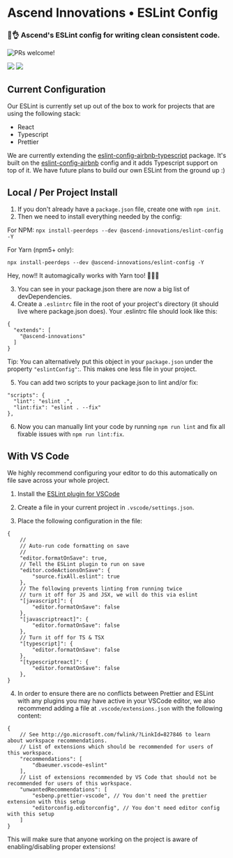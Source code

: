 # Ascend Innovations • ESLint Config
### 📄👌 Ascend's ESLint config for writing clean consistent code.
<img src="https://img.shields.io/badge/PRs-welcome-brightgreen.svg" alt="PRs welcome!" />

![](https://img.shields.io/npm/v/@ascend-innovations/eslint-config) ![](https://github.com/ascend-innovations/eslint-config-ascend/workflows/Publish%20Release%20to%20NPM/badge.svg)

## Current Configuration
Our ESLint is currently set up out of the box to work for projects that are using the following stack:
- React
- Typescript
- Prettier

We are currently extending the [eslint-config-airbnb-typescript](https://github.com/iamturns/eslint-config-airbnb-typescript) package. It's built on the [eslint-config-airbnb](https://github.com/airbnb/javascript/tree/master/packages/eslint-config-airbnb) config and it adds Typescript support on top of it. We have future plans to build our own ESLint from the ground up :)

## Local / Per Project Install

1. If you don't already have a `package.json` file, create one with `npm init`.
2. Then we need to install everything needed by the config:

For NPM:
`npx install-peerdeps --dev @ascend-innovations/eslint-config -Y`

For Yarn (npm5+ only):
```
npx install-peerdeps --dev @ascend-innovations/eslint-config -Y
```
Hey, now!! It automagically works with Yarn too! 🎉🎉🎉

3. You can see in your package.json there are now a big list of devDependencies.
4. Create a `.eslintrc` file in the root of your project's directory (it should live where package.json does). Your .eslintrc file should look like this:

```
{
  "extends": [
    "@ascend-innovations"
  ]
}
```

Tip: You can alternatively put this object in your `package.json` under the property `"eslintConfig"`:. This makes one less file in your project.

5. You can add two scripts to your package.json to lint and/or fix:

```
"scripts": {
  "lint": "eslint .",
  "lint:fix": "eslint . --fix"
},
```

6. Now you can manually lint your code by running `npm run lint` and fix all fixable issues with `npm run lint:fix`.

## With VS Code

We highly recommend configuring your editor to do this automatically on file save across your whole project.

1. Install the [ESLint plugin for VSCode](https://marketplace.visualstudio.com/items?itemName=dbaeumer.vscode-eslint)
2. Create a file in your current project in `.vscode/settings.json`.

3. Place the following configuration in the file:
```
{
    //
    // Auto-run code formatting on save
    //
    "editor.formatOnSave": true,
    // Tell the ESLint plugin to run on save
    "editor.codeActionsOnSave": {
        "source.fixAll.eslint": true
    },
    // The following prevents linting from running twice
    // turn it off for JS and JSX, we will do this via eslint
    "[javascript]": {
        "editor.formatOnSave": false
    },
    "[javascriptreact]": {
        "editor.formatOnSave": false
    },
    // Turn it off for TS & TSX
    "[typescript]": {
        "editor.formatOnSave": false
    },
    "[typescriptreact]": {
        "editor.formatOnSave": false
    },
}
```

4. In order to ensure there are no conflicts between Prettier and ESLint with any plugins you may have active in your VSCode editor, we also recommend adding a file at `.vscode/extensions.json` with the following content:
```
{
    // See http://go.microsoft.com/fwlink/?LinkId=827846 to learn about workspace recommendations.
    // List of extensions which should be recommended for users of this workspace.
    "recommendations": [
        "dbaeumer.vscode-eslint"
    ],
    // List of extensions recommended by VS Code that should not be recommended for users of this workspace.
    "unwantedRecommendations": [
        "esbenp.prettier-vscode", // You don't need the prettier extension with this setup
        "editorconfig.editorconfig", // You don't need editor config with this setup
    ]
}
```

This will make sure that anyone working on the project is aware of enabling/disabling proper extensions!